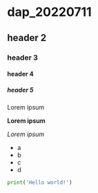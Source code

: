 # dap_20220711

## header 2
### header 3
#### header 4
##### header 5

Lorem ipsum

**Lorem ipsum**

_Lorem ipsum_

- a
- b
- c
- d

```python
print('Hello world!')
```

